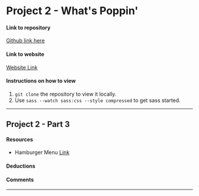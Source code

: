 # Project 2 - What's Poppin'

#### Link to repository
[Github link here](https://github.com/tiffanytrujillo7/project-2_trujillo-tiffany)

#### Link to website
[Website Link](http://tifftrujillo.com/project-2_trujillo-tiffany)

#### Instructions on how to view
1. `git clone` the repository to view it locally.
2. Use `sass --watch sass:css --style compressed` to get sass started.

---

## Project 2 - Part 3

#### Resources
- Hamburger Menu [Link](https://codepen.io/g13nn/pen/eHGEF)

#### Deductions

#### Comments

---
